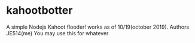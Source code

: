# kahootbotter
A simple Nodejs Kahoot flooder! works as of 10/19(october 2019).
Authors JE514(me)
You may use this for whatever
